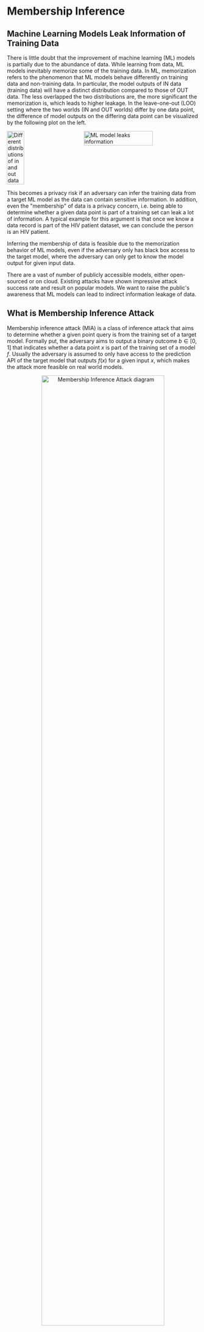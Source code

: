 # Membership Inference
## Machine Learning Models Leak Information of Training Data
There is little doubt that the improvement of machine learning (ML) models is partially due to the abundance of data. While learning from data, ML models inevitably memorize some of the training data. In ML, memorization refers to the phenomenon that
ML models behave differently on training data and non-training data. In particular, the model outputs of IN data (training data) will have a distinct distribution compared to those of OUT data. The less overlapped the two distributions are, the more significant the memorization is, which leads to higher leakage. In the leave-one-out (LOO) setting where the two worlds (IN and OUT worlds) differ by one data point, the difference of model outputs on the differing data point can be visualized by the following plot on the left.

<div style="display: flex; justify-content: space-between;">
  <img src="images/histo.png" alt="Different distributions of in and out data" width="30%">
  <img src="images/data_leakage.png" alt="ML model leaks information" width="60%">
</div>

This becomes a privacy risk if an adversary can infer the training data from a target ML model as the data can contain sensitive information. In addition, even the "membership" of data is a privacy concern, i.e. being able to determine whether a given data point is part of a training set can leak a lot of information. A typical example for this argument is that once we know a data record is part of the HIV patient dataset, we can conclude the person is an HIV patient. 

Inferring the membership of data is feasible due to the memorization behavior of ML models, even if the adversary only has black box access to the target model, where the adversary can only get to know the model output for given input data.

There are a vast of number of publicly accessible models, either open-sourced or on cloud. Existing attacks have shown impressive attack success rate and result on popular models. We want to raise the public's awareness that ML models can lead to indirect information leakage of data.

## What is Membership Inference Attack
Membership inference attack (MIA) is a class of inference attack that aims to determine whether a given point query is from the training set of a target model. Formally put, the adversary aims to output a binary outcome $b \in [0,1]$ that indicates whether a data point $x$ is part of the training set of a model $f$. Usually the adversary is assumed to only have access to the prediction API of the target model that outputs $f(x)$ for a given input $x$, which makes the attack more feasible on real world models.

<p align="center">
  <img src="images/mia_diagram.png" alt="Membership Inference Attack diagram" width="80%">
</p>

### Membership Inference Game
In ML security literature, membership inference is often formulated as a game theoretic. Here we provide the game formulation in layman terms. Interested users can refer to paper [1](https://arxiv.org/pdf/2111.09679) or [2](https://arxiv.org/pdf/2312.03262).

**Definition (Membership Inference Game)**
- The *challenger* samples a training set from a data distribution and trains a model with the training algorithm.
- The *challenger* flips a fair coin. If head, it randomly samples a data point from the training set; otherwise, it randomly samples a data point from the data distribution that is not in the training set.
- The *challenger* sends the target model and the data point to the *adversary*.
- The *adversary*, having access to the data distribution over population data, receives the model and the data point, and outputs a binary membership prediction.

### Evaluating MIAs
An attack algorithm should assign a numeric score $\text{MIA}(x;f)$ to every query $x$. The membership decision is then obtained by thresholding the membership score. To evaluate the power of the MIA and assess the overall privacy risk of the target model, the commonly used metric is the area under the receiver operating characteristic curve (AUC-ROC). The ROC curve uses the true positive rate (TPR), which shows the power of the attack, as its y-axis, and the false positive rate (FPR), which shows the error of the attack, as its x-axis. The larger the AUC, the stronger the MIA is. A clueless attacker that uniformly randomly outputs 1's and 0's will have an AUC of 0.5.

## Hypothesis Test for Membership Inference
Given the game formulation of membership inference, we can construct two "worlds":
- the IN world where the given point is part of the training set
- the OUT world where the given point is not part of the training set.

These two worlds can be expressed as the two hypotheses in the hypothesis testing:
- $H_0$: The given point $x$ is part of the training set (IN world)
- $H_1$: The given point $x$ is not part of the training set (OUT world)

The adversary's task is then to determine which world he is  in with the observable $f$ and $x$.

<p align="center">
  <img src="images/hypothesis_testing.png" alt="Hypothesis Testing" width="100%">
</p>

### Test strategy
The strongest attack for this hypothesis testing problem is to use a likelihood ratio test (LRT):
$LR(f, x)=\frac{L(H_0|f, x)}{L(H_1|f, x)}$, where $L$ is the likelihood function. If the likelihood ratio falls below a threshold, we reject the null hypothesis and conclude that the given point $x$ is not a member.

### RMIA
There are many ways to formulate the likelihood function $L$ and to construct the threshold. In Privacy Meter, the core membership inference engine is built upon the state-of-the-art method, the *Robust Membership Inference Attack (RMIA)*. RMIA improves membership inference by refining the Likelihood Ratio Test with a more precise null hypothesis and leveraging reference models and population data.

#### Likelihood Ratio Test in RMIA
RMIA is designed as a hypothesis test where the adversary differentiates between two possible worlds:
- **IN world**: The model $f$ is trained with a member point $x$.
- **OUT world**: The model $f$ is trained without $x$, instead using a different non-member point $z$.

Following Bayes' rule, RMIA computes the likelihood ratio as:

$$LR = \frac{P(x | f)}{P(x)} \bigg/ \frac{P(z | f)}{P(z)}.$$

For simplicity, we define:

$$P_x = \frac{P(x|f)}{P(x)}, \quad P_z = \frac{P(z|f)}{P(z)}.$$

Here, $P_x$ represents a calibrated probability of $x$, normalized by its probability under all possible models. RMIA improves upon prior approaches by carefully constructing $P(x)$ using both reference models and population data.

#### Computing the Likelihood of a Data Point
The term $P(x)$ in the denominator normalizes the probability of observing $x$ by integrating over all possible models. RMIA estimates it using a set of reference models $F$:

$$P(x) = \sum_{f \in F} P(x | f) P(f).$$

Since each data point can be either IN or OUT for a given model with equal probability, RMIA estimates $P(x)$ as:

$$P(x) = 0.5 P_{IN} + 0.5 P_{OUT},$$

where $P_{IN}$ and $P_{OUT}$ are the average probabilities of $x$ over IN and OUT reference models, respectively. These reference models serve as an approximation of the underlying distribution of models.

However, RMIA further refines the likelihood ratio test by introducing a comparison with **population points**. Instead of relying solely on the probability of the target point $x$, RMIA evaluates the likelihood ratio relative to many random non-member points $z$ sampled from the population. This comparison provides a much finer granularity in distinguishing between members and non-members.

For each pair of points $(x, z)$, RMIA evaluates:

$$LR(x, z) = \frac{P(x|f)}{P(x)} \bigg/ \frac{P(z|f)}{P(z)}.$$

By aggregating these pairwise comparisons, RMIA constructs the final membership inference score as:

$$\text{Score}_{\text{RMIA}}(x, f) = P _{z \sim \pi} \left( LR(x, z) \geq \gamma \right),$$

where the probability is computed over multiple population points $z$, and $\gamma \geq 1$ is a threshold controlling how much stronger $x$'s likelihood should be compared to $z$ in order to infer membership. The default value of $\gamma$ is 1.

#### Training Reference Models
To approximate $P(x)$, RMIA relies on reference models that are trained with the same architecture and methodology as the target model. Following the methodology in *LiRA* and *RMIA*, each reference model is trained on a randomly selected half of the dataset. Given a dataset of $N$ samples, each reference model is trained on a subset of $N/2$ samples, ensuring that every data point is included in approximately half of the models (IN models) and excluded from the other half (OUT models). This setup ensures a balanced and unbiased estimation of likelihoods.

#### Offline Attack
In practical settings, an adversary may only have access to OUT data, preventing them from training IN models for every target point. RMIA addresses this limitation in the **offline attack setting** by approximating $P_{IN}$ using $P_{OUT}$ with a scaling factor:

$$P_{IN} = a \cdot P_{OUT} + (1-a), \quad 0 \leq a \leq 1.$$

This allows RMIA to perform robust membership inference without requiring custom-trained IN models, making it computationally efficient. The hyperparamter $a$ is determined with a grid search. by setting a reference model as the temporary target model and attacking it with all other reference models.


## Pipeline
Below is the high level pipeline of the internal mechanism of Privacy Meter, which shows the general procedure involved in auditing privacy according to the configuration.

```mermaid
flowchart LR
    H["**Load Dataset**"] --> J["**Load or Train Models**"]
    J --> L["**Gather Auditing Dataset**"]
    L --> M["**Compute Membership Signals**"]
    M --> O["**Perform Privacy Audit**"]
```

## How to Run
To run our demo, you can use the following command

```
python run_mia.py --cf configs/config.yaml
```

The `.yaml` file allows you to specify the hyperparameters for training the model, and the details of the membership inference attack. To shorten the time to run the demo, we set the number of epochs to 10. To properly audit the privacy risk, we suggest change the number of epochs to 100 or whatever is appropriate for your use case.

For a comprehensive explanation of each parameter, please refer to each `.yaml` file and the explanation [here](../configs/README.md). You can also refer to the [demo notebook](../demo.ipynb) for a step-by-step walkthrough. 

## Auditing Results
Upon audit completion, you will find the results in the `demo` folder, with the attack results saved in `demo/report`. Furthermore, we also offer a timing log for each run, which can be found in the file `log_time_analysis.log`. We recommend running each new set of experiments with different hyperparameters under a different `log_dir` to avoid misusing old trained models or losing previous results.
### Vision models
Below are the ROC and log scale ROC of the auditing result on CIFAR-10 dataset with a WideResNet.

<div style="display: flex; justify-content: space-between;">
    <img src="images/mia_demo_cifar10_roc.png" alt="ROC" width="45%" />
    <img src="images/mia_demo_cifar10_logroc.png" alt="ROC (log)" width="45%" />
</div>

### Language generative models
Below are the ROC and log scale ROC of the auditing result on AG News dataset with an autoregressive GPT-2.

<div style="display: flex; justify-content: space-between;">
    <img src="images/mia_demo_agnews_roc.png" alt="ROC" width="45%" />
    <img src="images/mia_demo_agnews_logroc.png" alt="ROC (log)" width="45%" />
</div>

### Interpretation of the result
For a fixed attacker, if he cannot infer any private information from the model, he can only randomly assign membership labels to queries. This would lead to an AUC of 0.5. When the model leaks more information, the same attacker can make better predictions, improving his performance in membership inference and achieving larger AUCs.